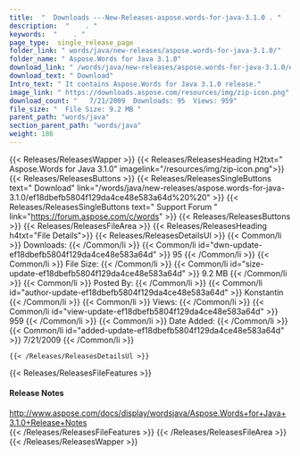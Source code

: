 ```yaml
---
title:  "  Downloads ---New-Releases-aspose.words-for-java-3.1.0 . " 
description:  "    . " 
keywords:  "    . " 
page_type:  single_release_page
folder_link: " words/java/new-releases/aspose.words-for-java-3.1.0/"
folder_name: " Aspose.Words for Java 3.1.0"
download_link: " /words/java/new-releases/aspose.words-for-java-3.1.0/ef18dbefb5804f129da4ce48e583a64d"
download_text: " Download"
Intro_text: " It contains Aspose.Words for Java 3.1.0 release."
image_link: " https://downloads.aspose.com/resources/img/zip-icon.png"
download_count: "   7/21/2009  Downloads: 95  Views: 959"
file_size: "  File Size: 9.2 MB "
parent_path: "words/java"
section_parent_path: "words/java"
weight: 186 
---
```


{{< Releases/ReleasesWapper >}}
  {{< Releases/ReleasesHeading H2txt=" Aspose.Words for Java 3.1.0" imagelink="/resources/img/zip-icon.png">}}
  {{< Releases/ReleasesButtons >}}
    {{< Releases/ReleasesSingleButtons text=" Download" link="/words/java/new-releases/aspose.words-for-java-3.1.0/ef18dbefb5804f129da4ce48e583a64d%20%20" >}}
    {{< Releases/ReleasesSingleButtons text=" Support Forum " link="https://forum.aspose.com/c/words" >}}
  {{< Releases/ReleasesButtons >}}
  {{< Releases/ReleasesFileArea >}}
    {{< Releases/ReleasesHeading h4txt="File Details">}}
    {{< Releases/ReleasesDetailsUl >}}
            {{< Common/li  >}} Downloads: {{< /Common/li >}} 
      {{< Common/li id="dwn-update-ef18dbefb5804f129da4ce48e583a64d" >}} 95 {{< /Common/li >}} 
      {{< Common/li  >}} File Size: {{< /Common/li >}} 
      {{< Common/li id="size-update-ef18dbefb5804f129da4ce48e583a64d" >}} 9.2 MB {{< /Common/li >}} 
      {{< Common/li  >}} Posted By: {{< /Common/li >}} 
      {{< Common/li id="author-update-ef18dbefb5804f129da4ce48e583a64d" >}} Konstantin {{< /Common/li >}} 
      {{< Common/li  >}} Views: {{< /Common/li >}} 
      {{< Common/li id="view-update-ef18dbefb5804f129da4ce48e583a64d" >}} 959 {{< /Common/li >}} 
      {{< Common/li  >}} Date Added: {{< /Common/li >}} 
      {{< Common/li id="added-update-ef18dbefb5804f129da4ce48e583a64d" >}} 7/21/2009 {{< /Common/li >}} 

    {{< /Releases/ReleasesDetailsUl >}}

  {{< Releases/ReleasesFileFeatures >}}
      <h4>Release Notes</h4><div><a href="http://www.aspose.com/docs/display/wordsjava/Aspose.Words+for+Java+3.1.0+Release+Notes">http://www.aspose.com/docs/display/wordsjava/Aspose.Words+for+Java+3.1.0+Release+Notes</a></div>
  {{< /Releases/ReleasesFileFeatures >}}
 {{< /Releases/ReleasesFileArea >}}
{{< /Releases/ReleasesWapper >}}


